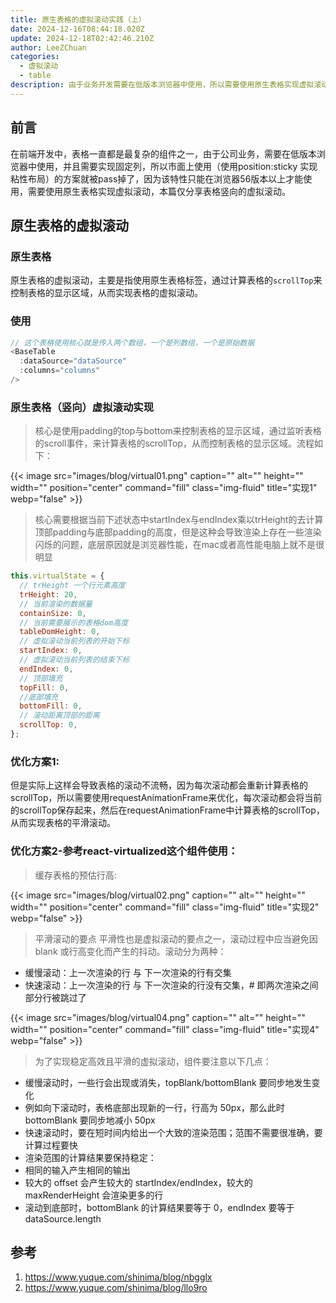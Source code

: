 ```yaml
---
title: 原生表格的虚拟滚动实践（上）
date: 2024-12-16T08:44:18.020Z
update: 2024-12-18T02:42:46.210Z
author: LeeZChuan
categories:
  - 虚拟滚动
  - table
description: 由于业务开发需要在低版本浏览器中使用，所以需要使用原生表格实现虚拟滚动，本篇仅分享表格竖向的虚拟滚动。
---
```


## 前言

在前端开发中，表格一直都是最复杂的组件之一，由于公司业务，需要在低版本浏览器中使用，并且需要实现固定列，所以市面上使用（使用position:sticky 实现粘性布局）的方案就被pass掉了，因为该特性只能在浏览器56版本以上才能使用，需要使用原生表格实现虚拟滚动，本篇仅分享表格竖向的虚拟滚动。

## 原生表格的虚拟滚动

### 原生表格

原生表格的虚拟滚动，主要是指使用原生表格标签，通过计算表格的`scrollTop`来控制表格的显示区域，从而实现表格的虚拟滚动。

### 使用

```js
// 这个表格使用核心就是传入两个数组，一个是列数组，一个是原始数据
<BaseTable
  :dataSource="dataSource"
  :columns="columns"
/>
```

### 原生表格（竖向）虚拟滚动实现

> 核心是使用padding的top与bottom来控制表格的显示区域，通过监听表格的scroll事件，来计算表格的scrollTop，从而控制表格的显示区域。流程如下：

{{< image src="images/blog/virtual01.png" caption="" alt="" height="" width="" position="center" command="fill"  class="img-fluid" title="实现1"  webp="false" >}}

> 核心需要根据当前下述状态中startIndex与endIndex乘以trHeight的去计算顶部padding与底部padding的高度，但是这种会导致渲染上存在一些渲染闪烁的问题，底层原因就是浏览器性能，在mac或者高性能电脑上就不是很明显

```js
this.virtualState = {
  // trHeight 一个行元素高度
  trHeight: 20,
  // 当前渲染的数据量
  containSize: 0,
  // 当前需要展示的表格dom高度
  tableDomHeight: 0,
  // 虚拟滚动当前列表的开始下标
  startIndex: 0,
  // 虚拟滚动当前列表的结束下标
  endIndex: 0,
  // 顶部填充
  topFill: 0,
  //底部填充
  bottomFill: 0,
  // 滚动距离顶部的距离
  scrollTop: 0,
};
```

### 优化方案1:

但是实际上这样会导致表格的滚动不流畅，因为每次滚动都会重新计算表格的scrollTop，所以需要使用requestAnimationFrame来优化，每次滚动都会将当前的scrollTop保存起来，然后在requestAnimationFrame中计算表格的scrollTop，从而实现表格的平滑滚动。

### 优化方案2-参考react-virtualized这个组件使用：

> 缓存表格的预估行高:

{{< image src="images/blog/virtual02.png" caption="" alt="" height="" width="" position="center" command="fill"  class="img-fluid" title="实现2"  webp="false" >}}

> 平滑滚动的要点
> 平滑性也是虚拟滚动的要点之一，滚动过程中应当避免因 blank 或行高变化而产生的抖动。滚动分为两种：

- 缓慢滚动：上一次渲染的行 与 下一次渲染的行有交集
- 快速滚动：上一次渲染的行 与 下一次渲染的行没有交集，# 即两次渲染之间部分行被跳过了

{{< image src="images/blog/virtual04.png" caption="" alt="" height="" width="" position="center" command="fill"  class="img-fluid" title="实现4"  webp="false" >}}

> 为了实现稳定高效且平滑的虚拟滚动，组件要注意以下几点：

- 缓慢滚动时，一些行会出现或消失，topBlank/bottomBlank 要同步地发生变化
- 例如向下滚动时，表格底部出现新的一行，行高为 50px，那么此时 bottomBlank 要同步地减小 50px
- 快速滚动时，要在短时间内给出一个大致的渲染范围；范围不需要很准确，要计算过程要快
- 渲染范围的计算结果要保持稳定：
- 相同的输入产生相同的输出
- 较大的 offset 会产生较大的 startIndex/endIndex，较大的 maxRenderHeight 会渲染更多的行
- 滚动到底部时，bottomBlank 的计算结果要等于 0，endIndex 要等于 dataSource.length



## 参考

1. https://www.yuque.com/shinima/blog/nbgglx
2. https://www.yuque.com/shinima/blog/llo9ro
